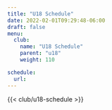 ```yaml
---
title: "U18 Schedule"
date: 2022-02-01T09:29:48-06:00
draft: false
menu:
  club:
    name: "U18 Schedule"
    parent: "u18"
    weight: 110

schedule:
  url:
---
```


{{< club/u18-schedule >}}
